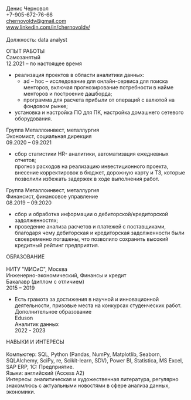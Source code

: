 Денис Черновол<br>
+7-905-672-76-66<br>
chernovoldv@gmail.com<br>
www.linkedin.com/in/chernovoldv/<br>
<br>
Должность: data analyst<br>

ОПЫТ РАБОТЫ<br>
Самозанятый<br>
12.2021 – по настоящее время<br>
 - реализация проектов в области аналитики данных:<br>
   - ad – hoc – исследование для онлайн-сервиса для поиска менторов, включая прогнозирование потребности в найме менторов и построение дашборда;<br>
   - программа для расчета прибыли от операций с валютой на фондовом рынке;<br>
 - установка и настройка ПО для ПК, настройка домашнего сетевого оборудования.<br>

Группа Металлоинвест, металлургия<br>
Экономист, социальная дирекция<br>
09.2020 – 09.2021<br>
- сбор статистики HR- аналитики, автоматизация ежедневных отчетов;<br>
прогноз расходов на реализацию инвестиционного проекта, внесение корректировок в бюджет, дорожную карту и ТЗ, которые позволили избежать задержек в ходе выполнения работ.<br>

Группа Металлоинвест, металлургия<br>
Финансист, финансовое управление<br>
08.2019 – 09.2020<br>
 - сбор и обработка информации о дебиторской/кредиторской задолженностях;<br>
 - проведение анализа расчетов и платежей с поставщиками, благодаря чему дебиторская и кредиторская задолженности были своевременно погашены, что позволило сохранить высокий кредитный рейтинг предприятия.<br>

ОБРАЗОВАНИЕ<br>						
НИТУ "МИСиС", Москва<br>
Инженерно-экономический, Финансы и кредит<br>
Бакалавр (диплом с отличием)<br>
2015 – 2019<br>
 - Есть грамота за достижения в научной и инновационной деятельности, призовые места на конкурсах студенческих работ.<br>
Дополнительное образование<br>
Eduson<br>
Аналитик данных<br>
2022 - 2023<br>

НАВЫКИ И ИНТЕРЕСЫ<br>						
Компьютер: SQL, Python (Pandas, NumPy, Matplotlib, Seaborn, SQLAlchemy, SciPy, re, Scikit-learn, SDV), Power BI, Statistica, MS Excel, SAP ERP, 1С: Предприятие.<br>
Языки: английский (Access A2)<br>
Интересы: аналитическая и художественная литература, регулярно знакомлюсь с актуальными новостями в сфере анализа данных, экономики.<br>
